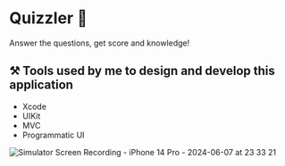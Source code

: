 # Quizzler 🧐

Answer the questions, get score and knowledge!

## ⚒️ Tools used by me to design and develop this application

- Xcode
- UIKit
- MVC
- Programmatic UI

![Simulator Screen Recording - iPhone 14 Pro - 2024-06-07 at 23 33 21](https://github.com/MaksimIsAvailable/Quizzler/assets/162634880/8fb16470-0737-4988-beb5-13c25273c489)
